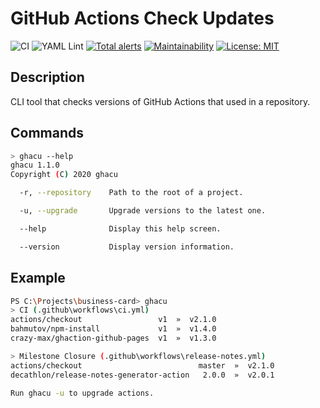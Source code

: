 # GitHub Actions Check Updates
![CI](https://github.com/fabasoad/ghacu/workflows/CI/badge.svg) ![YAML Lint](https://github.com/fabasoad/ghacu/workflows/YAML%20Lint/badge.svg) [![Total alerts](https://img.shields.io/lgtm/alerts/g/fabasoad/ghacu.svg?logo=lgtm&logoWidth=18)](https://lgtm.com/projects/g/fabasoad/ghacu/alerts/) [![Maintainability](https://api.codeclimate.com/v1/badges/261a8a73037043dfde09/maintainability)](https://codeclimate.com/github/fabasoad/ghacu/maintainability) [![License: MIT](https://img.shields.io/badge/License-MIT-lightgrey.svg)](https://opensource.org/licenses/MIT)
## Description
CLI tool that checks versions of GitHub Actions that used in a repository.
## Commands
```bash
> ghacu --help
ghacu 1.1.0
Copyright (C) 2020 ghacu

  -r, --repository    Path to the root of a project.

  -u, --upgrade       Upgrade versions to the latest one.

  --help              Display this help screen.

  --version           Display version information.
```
## Example
```bash
PS C:\Projects\business-card> ghacu
> CI (.github\workflows\ci.yml)
actions/checkout                 v1  »  v2.1.0
bahmutov/npm-install             v1  »  v1.4.0
crazy-max/ghaction-github-pages  v1  »  v1.3.0

> Milestone Closure (.github\workflows\release-notes.yml)
actions/checkout                          master  »  v2.1.0
decathlon/release-notes-generator-action   2.0.0  »  v2.0.1

Run ghacu -u to upgrade actions.
```